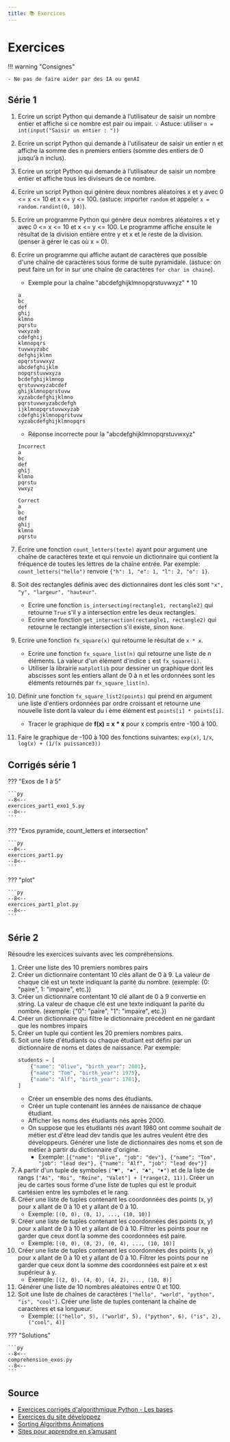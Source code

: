 ```yaml
---
title: 📚 Exercices
---
```


# Exercices

!!! warning "Consignes"

    - Ne pas de faire aider par des IA ou genAI

## Série 1

1. Ecrire un script Python qui demande à l’utilisateur de saisir un nombre entier et affiche si ce nombre est pair ou impair. 💡 Astuce: utiliser `n = int(input("Saisir un entier : "))`
1. Ecrire un script Python qui demande à l'utilisateur de saisir un entier n et affiche la somme des n premiers entiers (somme des entiers de 0 jusqu'à n inclus).
1. Ecrire un script Python qui demande à l’utilisateur de saisir un nombre entier et affiche tous les diviseurs de ce nombre.
1. Ecrire un script Python qui génère deux nombres aléatoires x et y avec 0 <= x <= 10 et x <= y <= 100. (astuce: importer `random` et appeler `x = random.randint(0, 10)`).
1. Ecrire un programme Python qui génère deux nombres aléatoires x et y avec 0 <= x <= 10 et x <= y <= 100. Le programme affiche ensuite le résultat de la division entière entre y et x et le reste de la division. (penser à gérer le cas où x = 0).
1. Ecrire un programme qui affiche autant de caractères que possible d'une chaîne de caractères  sous forme de suite pyramidale. (astuce: on peut faire un for in sur une chaîne de caractères `for char in chaine`).
    - Exemple pour la chaîne "abcdefghijklmnopqrstuvwxyz" * 10

    ```
    a 
    bc 
    def 
    ghij 
    klmno 
    pqrstu 
    vwxyzab 
    cdefghij 
    klmnopqrs 
    tuvwxyzabc 
    defghijklmn 
    opqrstuvwxyz 
    abcdefghijklm 
    nopqrstuvwxyza 
    bcdefghijklmnop 
    qrstuvwxyzabcdef 
    ghijklmnopqrstuvw 
    xyzabcdefghijklmno 
    pqrstuvwxyzabcdefgh 
    ijklmnopqrstuvwxyzab 
    cdefghijklmnopqrstuvw 
    xyzabcdefghijklmnopqrs
    ```

    - Réponse incorrecte pour la "abcdefghijklmnopqrstuvwxyz"

    ```
    Incorrect
    a 
    bc 
    def 
    ghij 
    klmno 
    pqrstu 
    vwxyz

    Correct
    a 
    bc 
    def 
    ghij 
    klmno 
    pqrstu 
    ```

1. Écrire une fonction `count_letters(texte)` ayant pour argument une chaîne de caractères texte et qui renvoie un dictionnaire qui contient la fréquence de toutes les lettres de la chaîne entrée. Par exemple: `count_letters("hello")` renvoie `{"h": 1, "e": 1, "l": 2, "o": 1}`.
1. Soit des rectangles définis avec des dictionnaires dont les clés sont `"x", "y", "largeur", "hauteur"`.
    - Ecrire une fonction `is_intersecting(rectangle1, rectangle2)` qui retourne `True` s'il y a intersection entre les deux rectangles.
    - Ecrire une fonction `get_intersection(rectangle1, rectangle2)` qui retourne le rectangle intersection s'il existe, sinon `None`.
1. Ecrire une fonction `fx_square(x)` qui retourne le résultat de `x * x`.
    - Ecrire une fonction `fx_square_list(n)` qui retourne une liste de n éléments. La valeur d'un élément d'indice `i` est `fx_square(i)`.
    - Utiliser la librairie `matplotlib` pour dessiner un graphique dont les abscisses sont les entiers allant de 0 à n et les ordonnées sont les éléments retournés par `fx_square_list(n)`.
1. Définir une fonction `fx_square_list2(points)` qui prend en argument une liste d'entiers ordonnées par ordre croissant et retourne une nouvelle liste dont la valeur du i ème élément est `points[i] * points[i]`.
    - Tracer le graphique de **f(x) = x * x** pour x compris entre -100 à 100.
1. Faire le graphique de -100 à 100 des fonctions suivantes: `exp(x)`, `1/x`, `log(x) + (1/(x puissance3))`

## Corrigés série 1

??? "Exos de 1 à 5"

    ```py
    --8<--
    exercices_part1_exo1_5.py
    --8<--
    ```

??? "Exos pyramide, count_letters et intersection"

    ```py
    --8<--
    exercices_part1.py
    --8<--
    ```

??? "plot"

    ```py
    --8<--
    exercices_part1_plot.py
    --8<--
    ```

## Série 2

Résoudre les exercices suivants avec les compréhensions.

1. Créer une liste des 10 premiers nombres pairs
1. Créer un dictionnaire contentant 10 clés allant de 0 à 9. La valeur de chaque clé est un texte indiquant la parité du nombre. (exemple: {0: "paire", 1: "impaire", etc.})
1. Créer un dictionnaire contentant 10 clé allant de 0 à 9 convertie en string. La valeur de chaque clé est une texte indiquant la parité du nombre. (exemple: {"0": "paire", "1": "impaire", etc.})
1. Créer un dictionnaire qui filtre le dictionnaire précédent en ne gardant que les nombres impairs
1. Créer un tuple qui contient les 20 premiers nombres pairs.
1. Soit une liste d'étudiants ou chaque étudiant est défini par un dictionnaire de noms et dates de naissance. Par exemple: 
    ```py
    students = [
        {"name": "Olive", "birth_year": 2001},
        {"name": "Tom", "birth_year": 1975},
        {"name": "Alf", "birth_year": 1701},
    ]
    ```
    - Créer un ensemble des noms des étudiants.
    - Créer un tuple contenant les années de naissance de chaque étudiant.
    - Afficher les noms des étudiants nés après 2000.
    - On suppose que les étudiants nés avant 1980 ont comme souhait de métier est d'être lead dev tandis que les autres veulent être des développeurs. Générer une liste de dictionnaires des noms et son de métier à partir du dictionnaire d'origine.
        - Exemple: `[{"name": "Olive", "job": "dev"}, {"name": "Tom", "job": "lead dev"}, {"name": "Alf", "job": "lead dev"}]`
1. A partir d'un tuple de symboles `("♥️", "♠️", "♣️", "♦️")` et de la liste de rangs `["As", "Roi", "Reine", "Valet"] + [*range(2, 11)]`. Créer un jeu de cartes sous forme d'une liste de tuples qui est le produit cartésien entre les symboles et le rang.
1. Créer une liste de tuples contenant les coordonnées des points (x, y) pour x allant de 0 à 10 et y allant de 0 à 10.
    - Exemple: `[(0, 0), (0, 1), ..., (10, 10)]`
1. Créer une liste de tuples contenant les coordonnées des points (x, y) pour x allant de 0 à 10 et y allant de 0 à 10. Filtrer les points pour ne garder que ceux dont la somme des coordonnées est paire.
    - Exemple: `[(0, 0), (0, 2), (0, 4), ..., (10, 10)]`
1. Créer une liste de tuples contenant les coordonnées des points (x, y) pour x allant de 0 à 10 et y allant de 0 à 10. Filtrer les points pour ne garder que ceux dont la somme des coordonnées est paire et x est supérieur à y.
    - Exemple: `[(2, 0), (4, 0), (4, 2), ..., (10, 8)]`
1. Générer une liste de 10 nombres aléatoires entre 0 et 100.
1. Soit une liste de chaînes de caractères `["hello", "world", "python", "is", "cool"]`. Créer une liste de tuples contenant la chaîne de caractères et sa longueur.
    - Exemple: `[("hello", 5), ("world", 5), ("python", 6), ("is", 2), ("cool", 4)]`


??? "Solutions"

    ```py
    --8<--
    comprehension_exos.py
    --8<--
    ```

## Source

- [Exercices corrigés d'algorithmique Python - Les bases](https://www.tresfacile.net/tp-python-exercices-corriges-dalgorithmique-python-les-bases/)
- [Exercices du site développez](https://algo.developpez.com/exercices/)
- [Sorting Algorithms Animations](https://www.toptal.com/developers/sorting-algorithms)
- [Sites pour apprendre en s’amusant](https://info.blaisepascal.fr/exercices-python/)
